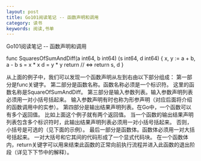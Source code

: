 ```yaml
---
layout: post
title: Go101阅读笔记 -- 函数声明和调用
category: 读书
keywords: 阅读,书单
---
```


Go101阅读笔记 -- 函数声明和调用

func SquaresOfSumAndDiff(a int64, b int64) (s int64, d int64) {
	x, y := a + b, a - b
	s = x * x
	d = y * y
	return // <=> return s, d
}

从上面的例子中，我们可以发现一个函数声明从左到右由以下部分组成：
第一部分是func关键字。
第二部分是函数名称。函数名称必须是一个标识符。 这里的函数名称是SquareOfSumAndDiff。
第三部分是输入参数列表。输入参数声明列表必须用一对小括号括起来。 输入参数声明有时也称为形参声明（对应后面将介绍的函数调用中的实参）。
第四部分是输出结果声明列表。在Go中，一个函数可以有多个返回值。 比如上面这个例子就有两个返回值。 当一个函数的输出结果声明列表包含多个标识符时，此输出结果声明列表必须用一对小括号括起来。 否则，小括号是可选的（见下面的示例）。
最后一部分是函数体。函数体必须用一对大括号括起来。 一对大括号和它其间的代码形成了一个显式代码块。 在一个函数体内，return关键字可以用来结束此函数的正常向前执行流程并进入此函数的退出阶段（详见下下节中的解释）。
